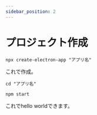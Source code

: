 ```yaml
---
sidebar_position: 2
---
```


# プロジェクト作成

```
npx create-electron-app "アプリ名"
```

これで作成。

```
cd "アプリ名"
```

```
npm start
```
これでhello worldできます。
